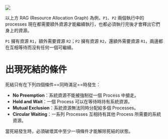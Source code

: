 ![](<https://raw.githubusercontent.com/Jamison-Chen/KM-software/master/img/deadlocks.png>)

以上方 RAG (Resource Allocation Graph) 為例，`P1`、`P2` 兩個執行中的 processes 現在都需要額外資源才能繼續執行，也都必須執行完後才會釋出它們身上的資源。

`P1` 擁有資源 `R1`，額外需要資源 `R2`；`P2` 擁有資源 `R2`，還額外需要資源 `R1`，兩邊都在互相等待而沒有任何一個可繼續。

# 出現死結的條件

死結只有在下列四個條件==同時滿足==時發生：

- **No Preemption**：系統資源不能被強制從一個 Process 中搶走。
- **Hold and Wait**：一個 Process 可以在等待時持有系統資源。
- **Mutual Exclusion**：系統資源無法同時分配給多個 Processes。
- **Circular Waiting**：一系列 Processes 互相持有其他 Process 所需要的系統資源。

當死結發生時，必須破壞其中至少一項條件才能解除死結的狀態。
